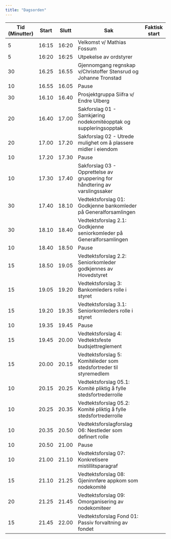 ```yaml
---
title: "Dagsorden"
---
```


|  Tid (Minutter) | Start   | Slutt   | Sak   | Faktisk start   |
|---|---|---|---|---|
| 5  | 16:15 | 16:20 | Velkomst v/ Mathias Fossum ||
| 5  | 16:20 | 16:25 | Utpekelse av ordstyrer ||
| 30 | 16.25 | 16.55 | Gjennomgang regnskap v/Christoffer Stensrud og Johanne Tronstad  ||
| 10 | 16.55 | 16.05 | Pause  |  |
| 30 | 16.10 | 16.40 | Prosjektgruppa Siifra v/ Endre Ulberg ||
| 20 | 16.40 | 17.00 | Sakforslag 01 - Samkjøring nodekomitéopptak og suppleringsopptak ||
| 20 | 17.00 | 17.20 | Sakforslag 02 - Utrede mulighet om å plassere midler i eiendom  ||
| 10 | 17.20 | 17.30 | Pause  |  |
| 10 | 17.30 | 17.40 | Sakforslag 03 - Opprettelse av gruppering for håndtering av varslingssaker  |  |
| 30 | 17.40 | 18.10 | Vedtektsforslag 01: Godkjenne bankomleder på Generalforsamlingen ||
| 30 | 18.10 | 18.40 | Vedtektsforslag 2.1: Godkjenne seniorkomleder på Generalforsamlingen ||
| 10 | 18.40 | 18.50 | Pause  |  |
| 15 | 18.50 | 19.05 | Vedtektsforslag 2.2: Seniorkomleder godkjennes av Hovedstyret ||
| 15 | 19.05 | 19.20 | Vedtektsforslag 3: Bankomleders rolle i styret ||
| 15 | 19.20 | 19.35 | Vedtektsforslag 3.1: Seniorkomleders rolle i styret ||
| 10 | 19.35 | 19.45 | Pause  |  |
| 15 | 19.45 | 20.00 | Vedtektsforslag 4: Vedtektsfeste budsjettreglement  ||
| 15 | 20.00 | 20.15 | Vedtektsforslag 5: Komitéleder som stedsfortreder til styremedlem  ||
| 10 | 20.15 | 20.25 | Vedtektsforslag 05.1: Komité pliktig å fylle stedsfortrederrolle  |  |
| 10 | 20.25 | 20.35 | Vedtektsforslag 05.2: Komité pliktig å fylle stedsfortrederrolle  |  |
| 10 | 20.35 | 20.50 | Vedtektsforslagforslag 06: Nestleder som definert rolle  |  |
| 10 | 20.50 | 21.00 | Pause  |  |
| 10 | 21.00 | 21.10 | Vedtektsforslag 07: Konkretisere mistillitsparagraf   |  |
| 15 | 21.10 | 21.25 | Vedtektsforslag 08: Gjeninnføre appkom som nodekomité  ||
| 20 | 21.25 | 21.45 | Vedtektsforslag 09: Omorganisering av nodekomiteer ||
| 15 | 21.45 | 22.00 | Vedtektsforslag Fond 01: Passiv forvaltning av fondet ||